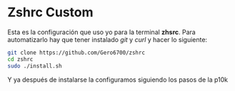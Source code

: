 # Zshrc Custom

Esta es la configuración que uso yo para la terminal **zhsrc**. Para automatizarlo hay que tener instalado *git* y *curl* y hacer lo siguiente:

``` bash
git clone https://github.com/Gero6700/zshrc
cd zshrc
sudo ./install.sh
```

Y ya después de instalarse la configuramos siguiendo los pasos de la p10k
